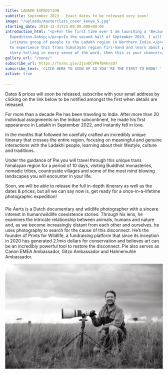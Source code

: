 ```yaml
---
title: LADAKH EXPEDITION
subtitle: September 2023 - Exact dates to be released very soon!
image: "/uploads/masterclass_cover_kenya_5.jpg"
starting_date: 2018-12-31T23:00:00.000+00:00
introduction_html: "<p>For the first time ever I am launching a 'Because People Matter'
  Expedition.&nbsp;</p><p>In the second half of September 2023, I will take a small
  intimate group of people to the Ladakh region in Northern India.</p><p>If you want
  to experience this trans himalayan region firs-hand and learn about photographic
  story-telling in every sense of the word, then this is your chance!</p>"
gallery_url: "/none/"
subscribe_url: https://forms.gle/ZjsnDCVPH7B4hnsD7
subscribe_text: 'CLICK HERE TO SIGN UP SO YOU''RE THE FIRST TO KNOW! '
active: true

---
```

Dates & prices will soon be released, subscribe with your email address by clicking on the link below to be notified amongst the first when details are released. 

For more than a decade Pie has been traveling to India. After more than 20 individual assignments on the Indian subcontinent, he made his first appearance in Ladakh in September 2022, and instantly fell in love. 

In the months that followed he carefully crafted an incredibly unique itinerary that crosses the entire region, focusing on meaningful and genuine interactions with the Ladakhi people, learning about their lifestyle, culture and traditions. 

Under the guidance of Pie you will travel through this unique trans himalayan region for a period of 10 days, visiting Buddhist monasteries, nomadic tribes, countryside villages and some of the most mind blowing landscapes you will encounter in your life. 

Soon, we will be able to release the full in-depth itinerary as well as the dates & prices, but all we can say now is, get ready for a once-in-a-lifetime photographic expedition! 

### 

Pie Aerts is a Dutch documentary and wildlife photographer with a sincere interest in human/wildlife coexistence stories. Through his lens, he examines the intricate relationship between animals, humans and nature and, as we become increasingly distant from each other and ourselves, he uses photography to search for the cause of this disconnect. He’s the founder of Prints for Wildlife, a fundraising platform that since its inception in 2020 has generated 2.1mio dollars for conservation and believes art can be an incredibly powerful tool to restore the disconnect. Pie also serves as Canon EMEA Ambassador, Gitzo Ambassador and Hahnemuhle Ambassador.

![](/uploads/1y6a0358.jpg)